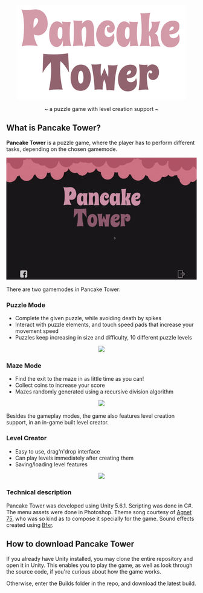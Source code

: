 <p align="center"><img src="./Assets/UI/Graphics/logo.png"> </p>
<p align="center">~ a puzzle game with level creation support ~</p>

## What is Pancake Tower?
**Pancake Tower** is a puzzle game, where the player has to perform different tasks, depending on the chosen gamemode.
<p align="center"><img src="./Assets/UI/Graphics/menu-gif.gif"> </p>


There are two gamemodes in Pancake Tower:
 
 
### Puzzle Mode
* Complete the given puzzle, while avoiding death by spikes
* Interact with puzzle elements, and touch speed pads that increase your movement speed
* Puzzles keep increasing in size and difficulty, 10 different puzzle levels

<p align="center"><img src="http://data.infoeducatie.ro/uploads/screenshot/screenshot/961/ss1.png"> </p>

### Maze Mode
* Find the exit to the maze in as little time as you can!
* Collect coins to increase your score
* Mazes randomly generated using a recursive division algorithm

<p align="center"><img src="http://data.infoeducatie.ro/uploads/screenshot/screenshot/962/ss2.png"> </p>


Besides the gameplay modes, the game also features level creation support, in an in-game built level creator.

### Level Creator
* Easy to use, drag'n'drop interface
* Can play levels immediately after creating them
* Saving/loading level features

<p align="center"><img src="http://data.infoeducatie.ro/uploads/screenshot/screenshot/963/ss3.png"> </p>



### Technical description

Pancake Tower was developed using Unity 5.6.1. Scripting was done in C#. The menu assets were done in Photoshop. Theme song courtesy of [Agnet 75](http://jake75gp.wixsite.com/agnet75), who was so kind as to compose it specially for the game. Sound effects created using [Bfxr](http://www.bfxr.net/).

## How to download Pancake Tower

If you already have Unity installed, you may clone the entire repository and open it in Unity. This enables you to play the game, as well as look through the source code, if you're curious about how the game works.

Otherwise, enter the Builds folder in the repo, and download the latest build.

